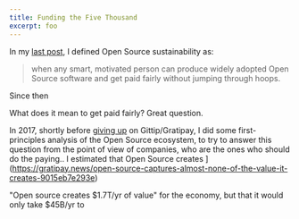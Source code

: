 ```yaml
---
title: Funding the Five Thousand
excerpt: foo
---
```


In my [last
post](http://localhost:4000/2024/the-open-source-sustainability-crisis/), I
defined Open Source sustainability as:

> when any smart, motivated person can produce widely adopted Open Source
> software and get paid fairly without jumping through hoops.

Since then

What does it mean to get paid fairly? Great question.

In 2017, shortly before [giving
up](https://gratipay.news/the-end-cbfba8f50981) on Gittip/Gratipay, I did some
first-principles analysis of the Open Source ecosystem, to try to answer this
question from the point of view of companies, who are the ones who should do the paying..
I estimated that Open Source creates
](https://gratipay.news/open-source-captures-almost-none-of-the-value-it-creates-9015eb7e293e)

"Open source creates $1.7T/yr of value" for the economy, but that it would only take $45B/yr to
